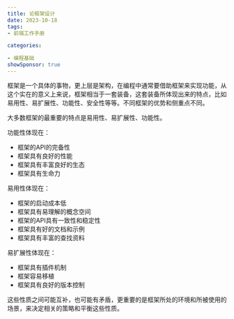 ```yaml
---
title: 论框架设计
date: 2023-10-18
tags: 
- 前端工作手册

categories:

- 编程基础
showSponsor: true
---
```


框架是一个具体的事物，更上层是架构，在编程中通常要借助框架来实现功能，从这个实在的意义上来说，框架相当于一套装备，这套装备所体现出来的特点，比如易用性、易扩展性、功能性、安全性等等。不同框架的优势和侧重点不同。

大多数框架的最重要的特点是易用性、易扩展性、功能性。



功能性体现在：

- 框架的API的完备性
- 框架具有良好的性能
- 框架具有丰富良好的生态
- 框架具有生命力



易用性体现在：

- 框架的启动成本低
- 框架具有易理解的概念空间
- 框架的API具有一致性和稳定性
- 框架具有好的文档和示例
- 框架具有丰富的查找资料



易扩展性体现在：

- 框架具有插件机制
- 框架容易移植
- 框架具有良好的版本控制



这些性质之间可能互补，也可能有矛盾，更重要的是框架所处的环境和所被使用的场景，来决定相关的策略和平衡这些性质。


